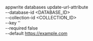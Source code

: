 appwrite databases update-url-attribute \
    --database-id <DATABASE_ID> \
    --collection-id <COLLECTION_ID> \
    --key '' \
    --required false \
    --default https://example.com
